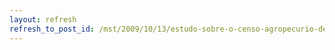 ```yaml
---
layout: refresh
refresh_to_post_id: /mst/2009/10/13/estudo-sobre-o-censo-agropecurio-de-2006-ibge
---
```

